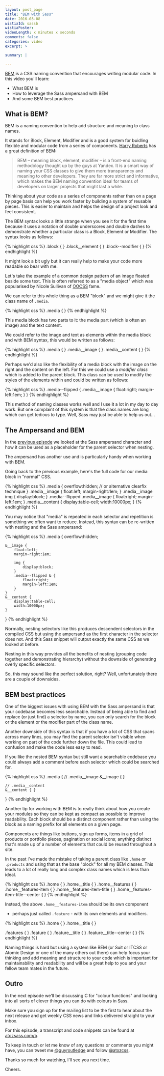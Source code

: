 ```yaml
---
layout: post_page
title: "BEM with Sass"
date: 2016-03-08
wistiaId: sassb
wistiaPoster: 
videoLength: x minutes x seconds
comments: false
categories: video
excerpt: >

summary: |

---
```


[BEM](http://www.bem.info) is a CSS naming convention that encourages
writing modular code. In this video you'll learn:

* What BEM is
* How to leverage the Sass ampersand with BEM
* And some BEM best practices


## What is BEM?

BEM is a naming convention to help add structure and meaning to
class names.

It stands for Block, Element, Modifier and is a good system for buidling
flexible and modular code from a series of components. [Harry
Roberts](http://csswizardry.com/2013/01/mindbemding-getting-your-head-round-bem-syntax/) 
has a great definition of BEM:

> BEM – meaning block, element, modifier – is a front-end naming
> methodology thought up by the guys at Yandex. It is a smart way of
> naming your CSS classes to give them more transparency and meaning to
> other developers. They are far more strict and informative, which
> makes the BEM naming convention ideal for teams of developers on
> larger projects that might last a while. 

Thinking about your code as a series of components rather than on a page
by page basis can help you work faster by building a system of reusable
pieces. This is easier to maintain and helps the design of a project
look and feel consistent.

The BEM syntax looks a little strange when you see it for the first time
because it uses a notation of double underscores and double dashes to
demonstrate whether a particular class is a Block, Element or Modifier.
The syntax looks as follows:

{% highlight css %}
.block { }
.block__element { }
.block--modifier { }
{% endhighlight %}

It might look a bit ugly but it can really help to make your code more
readable so bear with me.

Let's take the example of a common design pattern of an image floated
beside some text. This is often referred to as a "media object" which
was popularised by Nicole Sullivan of [OOCSS](http://www.oocss.org)
fame.

We can refer to this whole thing as a BEM "block" and we might give it the
class name of `.media`.

{% highlight css %}
.media { }
{% endhighlight %}

This media block has two parts to it: the media part (which is often an
image) and the text content.

We could refer to the image and text as elements within the media block
and with BEM syntax, this would be written as follows:

{% highlight css %}
.media { }
.media__image { }
.media__content { }
{% endhighlight %}

Perhaps we'd also like the flexibility of a media block with the image
on the right and the content on the left. For this we could use
a *modifier class* which is added to the parent block. This class can be
used to modify the styles of the elements within and could be written as
follows:

{% highlight css %}
.media--flipped { 
	.media__image { 
		float:right; 
		margin-left:1em;
	}
}
{% endhighlight %}

This method of naming classes works well and I use it a lot in my day to
day work. But one complaint of this system is that the class names are
long which can get tedious to type. Well, Sass may just be able to help
us out...


## The Ampersand and BEM

In the [previous episode](http://www.atozsass.com/a) we looked at the
Sass ampersand character and how it can be used as a placeholder for the
parent selector when nesting.

The ampersand has another use and is particularly handy when working
with BEM.

Going back to the previous example, here's the full code for our media
block in "normal" CSS.

{% highlight css %}
.media {
	overflow:hidden; // or alternative clearfix technique
}
.media__image {
	float:left;
	margin-right:1em;
}
.media__image img { 
	display:block; 
}
.media--flipped .media__image {
	float:right;
	margin-left:1em;
}
.media__content {
	display:table-cell;
	width:10000px;
}
{% endhighlight %}

You may notice that "media" is repeated in each selector and repetition
is something we often want to reduce. Instead, this syntax can be
re-written with nesting and the Sass ampersand:

{% highlight css %}
.media {
	overflow:hidden;

	&__image {
		float:left;
		margin-right:1em;

		img { 
			display:block; 
		}
		.media--flipped & {
			float:right;
			margin-left:1em;
		}
	}
	&__content {
		display:table-cell;
		width:10000px;
	}
}
{% endhighlight %}

Normally, nesting selectors like this produces descendent selectors in
the compiled CSS but using the ampersand as the first character in the
selector does not. And this Sass snippet will output exactly the same
CSS as we looked at before.

Nesting in this way provides all the benefits of nesting (grouping code
together and demonstrating hierarchy) without the downside of generating
overly specific selectors.

So, this may sound like the perfect solution, right? Well, unfortunately
there are a couple of downsides.


## BEM best practices

One of the biggest issues with using BEM with the Sass ampersand is that
your codebase becomes less searchable. Instead of being able to find and
replace (or just find) a selector by name, you can only search for the
block or the element or the modifier part of the class name.

Another downside of this syntax is that if you have a lot of CSS that
spans across many lines, you may find the parent selector isn't visible
when working on part of the code further down the file. This could lead
to confusion and make the code less easy to read.

If you like the nested BEM syntax but still want a searchable codebase
you could always add a comment before each selector which could be
searched for.

{% highlight css %}
.media {
	// .media__image
	&__image { }

	// .media__content
	&__content { }
}
{% endhighlight %}

Another tip for working with BEM is to really think about how you create
your modules so they can be kept as compact as possible to improve
readability. Each block should be a distinct component rather than 
using the block as a naming prefix for all elements on a given page.

Components are things like buttons, sign up forms, items in a grid of
products or portfolio pieces, pagination or social icons; anything
distinct that's made up of a number of elements that could be reused
throughout a site.

In the past I've made the mistake of taking a parent class like `.home`
or `.products` and using that as the base "block" for all my BEM
classes. This leads to a lot of really long and complex class names
which is less than ideal.

{% highlight css %}
.home { }
.home__title { }
.home__features { }
.home__features-item { }
.home__features-item-title { }
.home__features-item-title--center { }
{% endhighlight %}

Instead, the above `.home__features-item` should be its own component
- perhaps just called `.feature` - with its own elements and modifiers.

{% highlight css %}
.home { }
.home__title { }

.features { }
.feature { }
.feature__title { }
.feature__title--center { }
{% endhighlight %}

Naming things is hard but using a system like BEM (or Suit or ITCSS or
Atomic Design or one of the many others out there) can help focus your
thinking and add meaning and structure to your code which is important
for maintainability and readability and will be a great help to you and
your fellow team mates in the future.

## Outro

In the next episode we'll be discussing C for "colour functions" and
looking into all sorts of clever things you can do with colours in Sass. 

Make sure you sign up for the mailing list to be the first to hear about
the next release and get weekly CSS news and links delivered straight to
your inbox.

For this episode, a transcript and code snippets can be found at
[atozsass.com/b](http://www.atozsass.com/b). 

To keep in touch or let me know of any questions or comments you might
have, you can tweet me [@guyroutledge](http://www.twitter.com/guyroutledge)
and follow [@atozcss](http://www.twitter.com/atozcss).

Thanks so much for watching, I'll see you next time.

Cheers.
